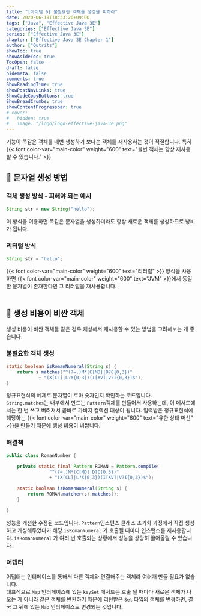 ```yaml
---
title: "[아이템 6] 불필요한 객체를 생성을 피하라"
date: 2020-06-19T18:33:20+09:00
tags: ["Java", "Effective Java 3E"]
categories: ["Effective Java 3E"]
series: ["Effective Java 3E"]
chapter: ["Effective Java 3E Chapter 1"]
author: ["Qutrits"]
showToc: true
showAsideToc: true
TocOpen: false
draft: false
hidemeta: false
comments: true
ShowReadingTime: true
showPostNavLinks: true
ShowCodeCopyButtons: true
ShowBreadCrumbs: true
showContentProgressbar: true
# cover:
#   hidden: true
#   image: "/logo/logo-effective-java-3e.png"
---
```

기능이 똑같은 객체를 매번 생성하기 보다는 객체를 재사용하는 것이 적절합니다. 특히 {{< font color-var="main-color" weight="600" text="불변 객체는 항상 재사용할 수 있습니다." >}}
<br>

## 📌 문자열 생성 방법

### 객체 생성 방식 - 피해야 되는 예시

``` java
String str = new String("hello");
```

이 방식을 이용하면 똑같은 문자열을 생성하더라도 항상 새로운 객체를 생성하므로 낭비가 됩니다.
<br>

### **리터럴 방식**
``` java
String str = "hello";
```
{{< font color-var="main-color" weight="600" text="리터럴" >}} 방식을 사용하면 {{< font color-var="main-color" weight="600" text="JVM" >}}에서 동일한 문자열이 존재한다면 그 리터럴을 재사용합니다.
<br>
<br>

## 📌 생성 비용이 비싼 객체
생성 비용이 비싼 객체들 같은 경우 캐싱해서 재사용할 수 있는 방법을 고려해보는 게 좋습니다.
<br>

### 불필요한 객체 생성
``` java
static boolean isRomanNumeral(String s) {
    return s.matches("^(?=.)M*(C[MD]|D?C{0,3})"
            + "(X[CL]|L?X{0,3})(I[XV]|V?I{0,3})$");
}
```
정규표현식의 예제로 문자열이 로마 숫자인지 확인하는 코드입니다.   
`String.matches`는 내부에서 만드는 `Pattern`객체를 만들어서 사용하는데, 이 메서드에서는 한 번 쓰고 버려져서 곧바로 가비지 컬렉션 대상이 됩니다. 입력받은 정규표현식에 해당하는 {{< font color-var="main-color" weight="600" text="유한 상태 머신" >}}을 만들기 때문에 생성 비용이 비쌉니다.
<br>

### 해결책
``` java
public class RomanNumber {

    private static final Pattern ROMAN = Pattern.compile(
                "^(?=.)M*(C[MD]|D?C{0,3})"
                + "(X[CL]|L?X{0,3})(I[XV]|V?I{0,3})$");

    static boolean isRomanNumeral(String s) {
        return ROMAN.matcher(s).matches();
    }

}
```
성능을 개선한 수정된 코드입니다. `Pattern`인스턴스 클래스 초기화 과정에서 직접 생성하고 캐싱해두었다가 해당 `isRomanNumeral` 가 호출될 때마다 인스턴스를 재사용합니다. `isRomanNumeral` 가 여러 번 호출되는 상황에서 성능을 상당히 끌어올릴 수 있습니다.
<br>

### 어댑터
어댑터는 인터페이스를 통해서 다른 객체와 연결해주는 객체라 여러개 만들 필요가 없습니다.   
대표적으로 `Map` 인터페이스에 있는 `keySet` 메서드는 호출 될 때마다 새로운 객체가 나오는 게 아니라 같은 객체를 반환하기 때문에 리턴받은 `Set` 타입의 객체를 변경하면, 결국 그 뒤에 있는 `Map` 인터페이스도 변경되는 것입니다.
